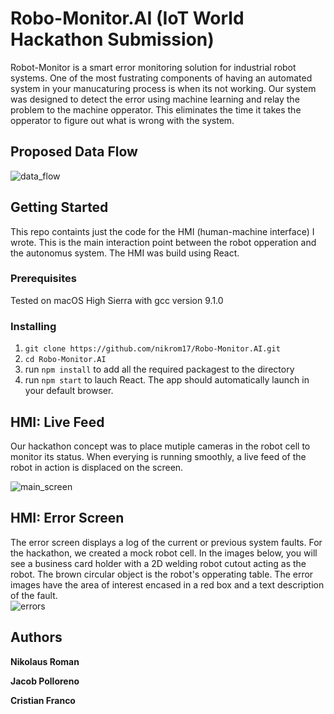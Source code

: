 # Robo-<span>Monitor</span>.AI (IoT World Hackathon Submission)

Robot-Monitor is a smart error monitoring solution for industrial robot systems. One of the most fustrating components of having an automated system in your manucaturing process is when its not working. Our system was designed to detect the error using machine learning and relay the problem to the machine opperator. This eliminates the time it takes the opperator to figure out what is wrong with the system.

## Proposed Data Flow
![data_flow](https://raw.githubusercontent.com/nikrom17/Robo-Monitor.AI/master/img/IoT_hackathon_flow.jpg)

## Getting Started

This repo containts just the code for the HMI (human-machine interface) I wrote. This is the main interaction point between the robot opperation and the autonomus system. The HMI was build using React.

### Prerequisites

Tested on macOS High Sierra with gcc version 9.1.0

### Installing

1.  `git clone https://github.com/nikrom17/Robo-Monitor.AI.git`
2.  `cd Robo-Monitor.AI`
3.  run  `npm install`  to add all the required packagest to the directory
4.  run `npm start` to lauch React. The app should automatically launch in your default browser.

## HMI: Live Feed
Our hackathon concept was to place mutiple cameras in the robot cell to monitor its status. When everying is running smoothly, a live feed of the robot in action is displaced on the screen.

![main_screen](https://raw.githubusercontent.com/nikrom17/Robo-Monitor.AI/master/img/live.png)

## HMI: Error Screen

The error screen displays a log of the current or previous system faults. For the hackathon, we created a mock robot cell. In the images below, you will see a business card holder with a 2D welding robot cutout acting as the robot. The brown circular object is the robot's opperating table. The error images have the area of interest encased in a red box and a text description of the fault. <br>
![errors](https://raw.githubusercontent.com/nikrom17/Robo-Monitor.AI/master/img/errors.png)

## Authors

**Nikolaus Roman**


**Jacob Polloreno**


**Cristian Franco**
